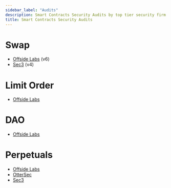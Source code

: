```yaml
---
sidebar_label: "Audits"
description: Smart Contracts Security Audits by top tier security firm in the ecosystem.
title: Smart Contracts Security Audits
---
```


# Swap

- [Offside Labs](../assets/Jupiter-Aggregator-Apr-2024.pdf) (v6)
- [Sec3](../assets/2022-08-09_Jupiter_Swap_Sec3.pdf) (v4)

# Limit Order

- [Offside Labs](../assets/Jupiter-LimitOrderV2-Apr-2024.pdf)

# DAO

- [Offside Labs](../assets/JupiterDAO-Mar-2024.pdf)

# Perpetuals

- [Offside Labs](../assets/Jupiter-Perpetuals-Feb-2024.pdf)
- [OtterSec](../assets/ottersec_perpetual_audit_report.pdf)
- [Sec3](../assets/sec3_perpetual_audit_report.pdf)
